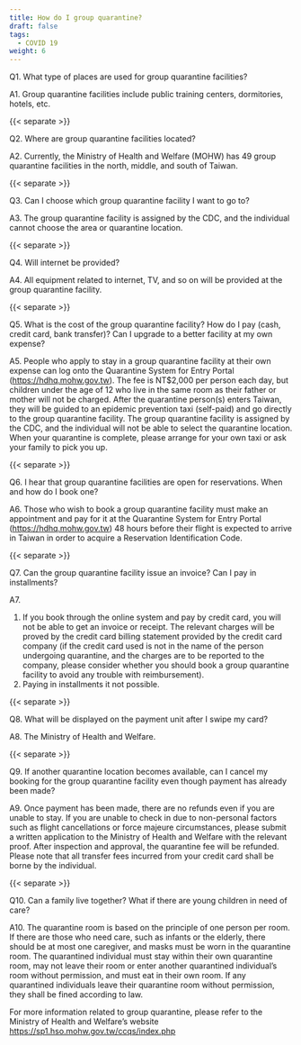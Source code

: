 ```yaml
---
title: How do I group quarantine?
draft: false
tags:
  - COVID 19
weight: 6
---
```

Q1. What type of places are used for group quarantine facilities?

A1. Group quarantine facilities include public training centers, dormitories, hotels, etc.

{{< separate >}}

Q2. Where are group quarantine facilities located?

A2. Currently, the Ministry of Health and Welfare (MOHW) has 49 group quarantine facilities in the north, middle, and south of Taiwan.

{{< separate >}}

Q3. Can I choose which group quarantine facility I want to go to?

A3. The group quarantine facility is assigned by the CDC, and the individual cannot choose the area or quarantine location.

{{< separate >}}

Q4. Will internet be provided?

A4. All equipment related to internet, TV, and so on will be provided at the group quarantine facility.

{{< separate >}}

Q5. What is the cost of the group quarantine facility? How do I pay (cash, credit card, bank transfer)? Can I upgrade to a better facility at my own expense?

A5. People who apply to stay in a group quarantine facility at their own expense can log onto the Quarantine System for Entry Portal (https://hdhq.mohw.gov.tw). The fee is NT$2,000 per person each day, but children under the age of 12 who live in the same room as their father or mother will not be charged. After the quarantine person(s) enters Taiwan, they will be guided to an epidemic prevention taxi (self-paid) and go directly to the group quarantine facility. The group quarantine facility is assigned by the CDC, and the individual will not be able to select the quarantine location. When your quarantine is complete, please arrange for your own taxi or ask your family to pick you up.

{{< separate >}}

Q6. I hear that group quarantine facilities are open for reservations. When and how do I book one? 

A6. Those who wish to book a group quarantine facility must make an appointment and pay for it at the Quarantine System for Entry Portal (https://hdhq.mohw.gov.tw) 48 hours before their flight is expected to arrive in Taiwan in order to acquire a Reservation Identification Code.

{{< separate >}}

Q7. Can the group quarantine facility issue an invoice? Can I pay in installments?

A7. 

1. If you book through the online system and pay by credit card, you will not be able to get an invoice or receipt. The relevant charges will be proved by the credit card billing statement provided by the credit card company (if the credit card used is not in the name of the person undergoing quarantine, and the charges are to be reported to the company, please consider whether you should book a group quarantine facility to avoid any trouble with reimbursement). 
2. Paying in installments it not possible. 

{{< separate >}}

Q8. What will be displayed on the payment unit after I swipe my card?

A8. The Ministry of Health and Welfare.

{{< separate >}}

Q9. If another quarantine location becomes available, can I cancel my booking for the group quarantine facility even though payment has already been made?

A9. Once payment has been made, there are no refunds even if you are unable to stay. If you are unable to check in due to non-personal factors such as flight cancellations or force majeure circumstances, please submit a written application to the Ministry of Health and Welfare with the relevant proof. After inspection and approval, the quarantine fee will be refunded. Please note that all transfer fees incurred from your credit card shall be borne by the individual.  

{{< separate >}}

Q10. Can a family live together? What if there are young children in need of care?

A10. The quarantine room is based on the principle of one person per room. If there are those who need care, such as infants or the elderly, there should be at most one caregiver, and masks must be worn in the quarantine room. The quarantined individual must stay within their own quarantine room, may not leave their room or enter another quarantined individual’s room without permission, and must eat in their own room. If any quarantined individuals leave their quarantine room without permission, they shall be fined according to law.

For more information related to group quarantine, please refer to the Ministry of Health and Welfare’s website <https://sp1.hso.mohw.gov.tw/ccqs/index.php>